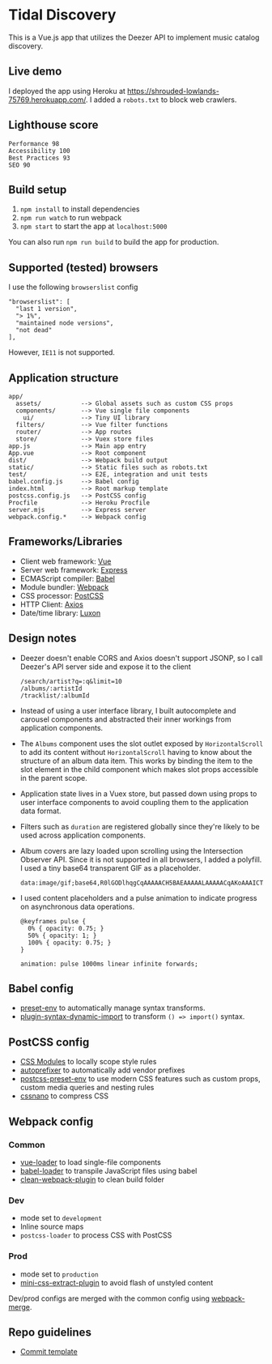 # Tidal Discovery

This is a Vue.js app that utilizes the Deezer API to implement music catalog discovery.

## Live demo

I deployed the app using Heroku at https://shrouded-lowlands-75769.herokuapp.com/. I added a `robots.txt` to block web crawlers.

## Lighthouse score

    Performance 98
    Accessibility 100
    Best Practices 93
    SEO 90

## Build setup

1. `npm install` to install dependencies
2. `npm run watch` to run webpack
3. `npm start` to start the app at `localhost:5000`

You can also run `npm run build` to build the app for production.

## Supported (tested) browsers

I use the following `browserslist` config

    "browserslist": [
      "last 1 version",
      "> 1%",
      "maintained node versions",
      "not dead"
    ],

However, `IE11` is not supported.

## Application structure

    app/
      assets/           --> Global assets such as custom CSS props
      components/       --> Vue single file components
        ui/             --> Tiny UI library
      filters/          --> Vue filter functions
      router/           --> App routes
      store/            --> Vuex store files
    app.js              --> Main app entry
    App.vue             --> Root component
    dist/               --> Webpack build output
    static/             --> Static files such as robots.txt
    test/               --> E2E, integration and unit tests
    babel.config.js     --> Babel config
    index.html          --> Root markup template
    postcss.config.js   --> PostCSS config
    Procfile            --> Heroku Procfile
    server.mjs          --> Express server
    webpack.config.*    --> Webpack config

## Frameworks/Libraries

- Client web framework: [Vue](https://vuejs.org/)
- Server web framework: [Express](https://expressjs.com/)
- ECMAScript compiler: [Babel](https://babeljs.io/)
- Module bundler: [Webpack](https://webpack.js.org/)
- CSS processor: [PostCSS](https://postcss.org/)
- HTTP Client: [Axios](https://github.com/axios/axios)
- Date/time library: [Luxon](https://moment.github.io/luxon/)

## Design notes

- Deezer doesn't enable CORS and Axios doesn't support JSONP, so I call Deezer's API server side and expose it to the client

      /search/artist?q=:q&limit=10
      /albums/:artistId
      /tracklist/:albumId

- Instead of using a user interface library, I built autocomplete and carousel components and abstracted their inner workings from application components.

- The `Albums` component uses the slot outlet exposed by `HorizontalScroll` to add its content without `HorizontalScroll` having to know about the structure of an album data item. This works by binding the item to the slot element in the child component which makes slot props accessible in the parent scope.

- Application state lives in a Vuex store, but passed down using props to user interface components to avoid coupling them to the application data format.

- Filters such as `duration` are registered globally since they're likely to be used across application components.

- Album covers are lazy loaded upon scrolling using the Intersection Observer API. Since it is not supported in all browsers, I added a polyfill. I used a tiny base64 transparent GIF as a placeholder.

      data:image/gif;base64,R0lGODlhqgCqAAAAACH5BAEAAAAALAAAAACqAKoAAAICTAEAOw==

- I used content placeholders and a pulse animation to indicate progress on asynchronous data operations.  

      @keyframes pulse {
        0% { opacity: 0.75; }
        50% { opacity: 1; }
        100% { opacity: 0.75; }
      }

      animation: pulse 1000ms linear infinite forwards;

## Babel config

- [preset-env](https://babeljs.io/docs/en/babel-preset-env) to automatically manage syntax transforms.
- [plugin-syntax-dynamic-import](https://babeljs.io/docs/en/babel-plugin-syntax-dynamic-import) to transform `() => import()` syntax.

## PostCSS config

- [CSS Modules](https://github.com/css-modules/css-modules) to locally scope style rules
- [autoprefixer](https://github.com/postcss/autoprefixer) to automatically add vendor prefixes
- [postcss-preset-env](https://preset-env.cssdb.org/) to use modern CSS features such as custom props, custom media queries and nesting rules
- [cssnano](https://cssnano.co/) to compress CSS

## Webpack config

### Common

- [vue-loader](https://vue-loader.vuejs.org/) to load single-file components
- [babel-loader](https://github.com/babel/babel-loader) to transpile JavaScript files using babel
- [clean-webpack-plugin](https://github.com/johnagan/clean-webpack-plugin) to clean build folder

### Dev

- mode set to `development`
- Inline source maps
- `postcss-loader` to process CSS with PostCSS

### Prod

- mode set to `production`
- [mini-css-extract-plugin](https://github.com/webpack-contrib/mini-css-extract-plugin) to avoid flash of unstyled content

Dev/prod configs are merged with the common config using [webpack-merge](https://github.com/survivejs/webpack-merge).

## Repo guidelines

- [Commit template](http://programmers.stackexchange.com/questions/42110/can-you-recommend-a-good-commit-message-template-guidelines-to-enforce-in-the)
